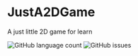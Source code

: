 # JustA2DGame
A just little 2D game for learn

<img alt="GitHub language count" src="https://img.shields.io/github/languages/count/vhpontes/JustA2DGame"> <img alt="GitHub issues" src="https://img.shields.io/github/issues/vhpontes/JustA2DGame">

